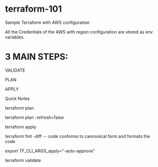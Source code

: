 # terraform-101
Sample Terraform with AWS configuration


All the Credentials of the AWS with region configuration are stored as env variables.

3 MAIN STEPS:
============

VALIDATE

PLAN

APPLY


Quick Notes


terraform plan

terraform plan -refresh=false  

terraform apply

terraform fmt -diff -- code conforms to cannonical form and formats the code

export TF_CLI_ARGS_apply="-auto-approve"

terraform validate
